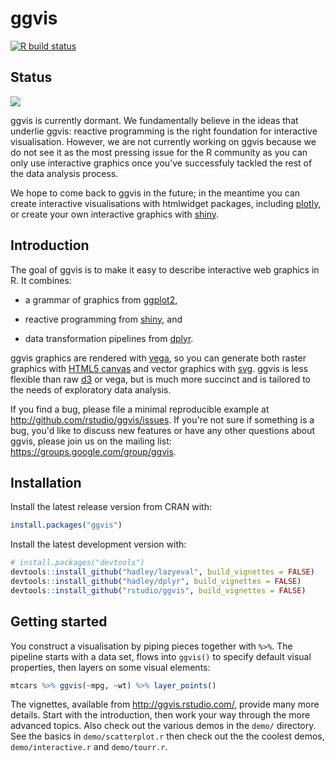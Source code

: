 # ggvis

<!-- badges: start -->
[![R build status](https://github.com/wch/ggvis/workflows/R-CMD-check/badge.svg)](https://github.com/wch/ggvis/actions)
<!-- badges: end -->

## Status
![](https://img.shields.io/badge/lifecycle-dormant-blue.svg)
 
ggvis is currently dormant. We fundamentally believe in the ideas that underlie ggvis: reactive programming is the right foundation for interactive visualisation. However, we are not currently working on ggvis because we do not see it as the most pressing issue for the R community as you can only use interactive graphics once you've successfuly tackled the rest of the data analysis process.

We hope to come back to ggvis in the future; in the meantime you can create interactive visualisations with htmlwidget packages, including [plotly](http://www.htmlwidgets.org/showcase_plotly.html), or create your own interactive graphics with [shiny](https://blog.rstudio.com/2015/06/16/shiny-0-12-interactive-plots-with-ggplot2/).

## Introduction

The goal of ggvis is to make it easy to describe interactive web graphics in
R. It combines:

* a grammar of graphics from [ggplot2](http://github.com/hadley/ggplot2),
  
* reactive programming from [shiny](http://github.com/rstudio/shiny), and

* data transformation pipelines from [dplyr](http://github.com/hadley/dplyr).

ggvis graphics are rendered with [vega](https://github.com/trifacta/vega), so you can generate both raster graphics with [HTML5 canvas](http://diveintohtml5.info/canvas.html) and vector graphics with
[svg](http://en.wikipedia.org/wiki/Scalable_Vector_Graphics). ggvis is less flexible than raw [d3](http://d3js.org/) or vega, but is much more succinct and is tailored to the needs of exploratory data analysis.

If you find a bug, please file a minimal reproducible example at http://github.com/rstudio/ggvis/issues. If you're not sure if something is a bug, you'd like to discuss new features or have any other questions about ggvis, please join us on the mailing list: https://groups.google.com/group/ggvis.

## Installation 

Install the latest release version from CRAN with:

```R
install.packages("ggvis")
```

Install the latest development version with:

```R
# install.packages("devtools")
devtools::install_github("hadley/lazyeval", build_vignettes = FALSE)
devtools::install_github("hadley/dplyr", build_vignettes = FALSE)
devtools::install_github("rstudio/ggvis", build_vignettes = FALSE)
```

## Getting started

You construct a visualisation by piping pieces together with `%>%`. The pipeline starts with a data set, flows into `ggvis()` to specify default visual properties, then layers on some visual elements:

```R
mtcars %>% ggvis(~mpg, ~wt) %>% layer_points()
```

The vignettes, available from http://ggvis.rstudio.com/, provide many more details. Start with the introduction, then work your way through the more advanced topics. Also check out the
various demos in the `demo/` directory. See the basics in `demo/scatterplot.r`
then check out the the coolest demos, `demo/interactive.r` and `demo/tourr.r`.
